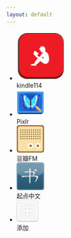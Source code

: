 ```yaml
---
layout: default
---
```


<ul class="deskIcon currDesktop">          <li class="desktop_icon" id="Kindle114" data='{title:"Kindle114",url:"http://kindle114.com/",winWidth:950,winHeight:500}'><span class="icon"><img src="static/icon/icon-kindle.png"/></span><div class="text">kindle114<s></s></div></li>          <li class="desktop_icon" id="Pixlr" data='{title:"Pixlr",url:"http://pixlr.com/editor/?loc=zh-cn",winWidth:950,winHeight:500}'><span class="icon"><img src="static/icon/icon6.png"/></span><div class="text">Pixlr<s></s></div></li>          <li class="desktop_icon" id="doubanfm" data='{title:"豆瓣FM",url:"http://douban.fm/partner/qq_plus",winWidth:950,winHeight:500}'><span class="icon"><img src="static/icon/icon7.png"/></span><div class="text">豆瓣FM<s></s></div></li>          <li class="desktop_icon" id="qidian" data='{title:"起点中文",url:"http://webqq.qidian.com",winWidth:950,winHeight:500}'><span class="icon"><img src="static/icon/icon9.png"/></span><div class="text">起点中文<s></s></div></li>           <li class="desktop_icon add_icon"><span class="icon"><img src="static/images/add_icon.png"/></span><div class="text">添加<s></s></div></li> </ul> <ul class="deskIcon">  </ul>



